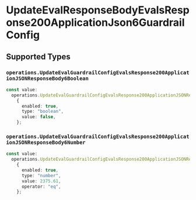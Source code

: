 # UpdateEvalResponseBodyEvalsResponse200ApplicationJson6GuardrailConfig


## Supported Types

### `operations.UpdateEvalGuardrailConfigEvalsResponse200ApplicationJSONResponseBody6Boolean`

```typescript
const value:
  operations.UpdateEvalGuardrailConfigEvalsResponse200ApplicationJSONResponseBody6Boolean =
    {
      enabled: true,
      type: "boolean",
      value: false,
    };
```

### `operations.UpdateEvalGuardrailConfigEvalsResponse200ApplicationJSONResponseBody6Number`

```typescript
const value:
  operations.UpdateEvalGuardrailConfigEvalsResponse200ApplicationJSONResponseBody6Number =
    {
      enabled: true,
      type: "number",
      value: 2375.61,
      operator: "eq",
    };
```

